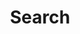 ---
title: "Search"
layout: "search"
placeholder: "Type what you are looking for"
url: /en-us/search
---